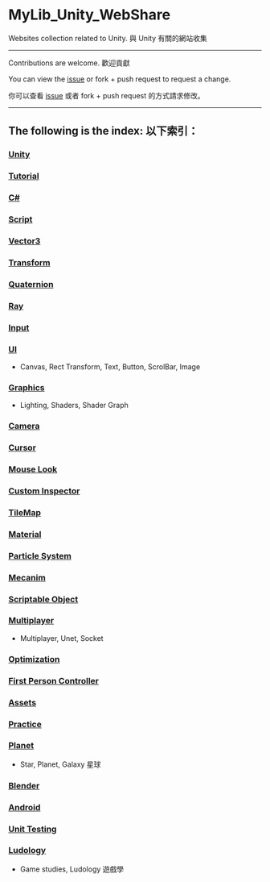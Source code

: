 # MyLib_Unity_WebShare

Websites collection related to Unity. 與 Unity 有關的網站收集

___

Contributions are welcome. 歡迎貢獻

You can view the [issue](https://github.com/CWKSC/MyLib_Unity_WebShare/issues/1) or fork + push request to request a change.

你可以查看 [issue](https://github.com/CWKSC/MyLib_Unity_WebShare/issues/1) 或者 fork + push request 的方式請求修改。

---

## The following is the index: 以下索引：

### [Unity](Unity/README.md)

### [Tutorial](Tutorial/README.md)

### [C#](C%23/README.md)

### [Script](Script/README.md)

### [Vector3](Vector3/README.md)

### [Transform](Transform/README.md)

### [Quaternion](Quaternion/README.md)

### [Ray](Ray/README.md)

### [Input](Input/README.md)

### [UI](UI/README.md)

* Canvas, Rect Transform, Text, Button, ScrolBar, Image

### [Graphics](Graphics/README.md)

* Lighting, Shaders, Shader Graph

### [Camera](Camera/README.md)

### [Cursor](Cursor/README.md)

### [Mouse Look](Mouse%20Look/README.md)

### [Custom Inspector](Custom%20Inspector/README.md)

### [TileMap](TileMap/README.md)

### [Material](Material/README.md)

### [Particle System](Particle%20System/README.md)

### [Mecanim](Mecanim/README.md)

### [Scriptable Object](Scriptable%20Object/README.md)

### [Multiplayer](Multiplayer/README.md) 

* Multiplayer, Unet, Socket

### [Optimization](Optimization/README.md)

### [First Person Controller](First%20Person%20Controller/README.md)

### [Assets](Assets/README.md) 

### [Practice](Practice/README.md)

### [Planet](Planet/README.md)

* Star, Planet, Galaxy 星球

### [Blender](Blender/README.md)

### [Android](Android/README.md)

### [Unit Testing](Unit%20Testing/README.md)

### [Ludology](Ludology/README.md)

* Game studies, Ludology 遊戲學

